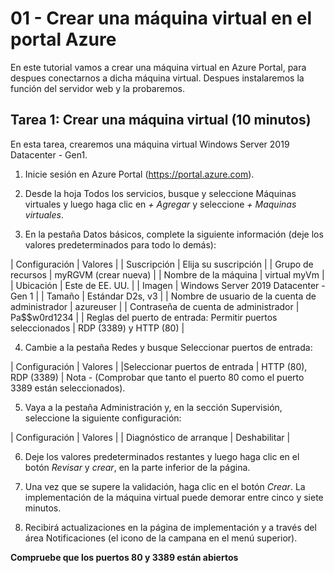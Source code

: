 # 01 - Crear una máquina virtual en el portal Azure

En este tutorial vamos a crear una máquina virtual en Azure Portal, para despues conectarnos a dicha máquina virtual. Despues instalaremos la función del servidor web y la probaremos.

## Tarea 1: Crear una máquina virtual (10 minutos)
En esta tarea, crearemos una máquina virtual Windows Server 2019 Datacenter - Gen1.

1. Inicie sesión en Azure Portal (https://portal.azure.com).

2. Desde la hoja Todos los servicios, busque y seleccione Máquinas virtuales y luego haga clic en *+ Agregar* y seleccione *+ Maquinas virtuales*.

3. En la pestaña Datos básicos, complete la siguiente información (deje los valores predeterminados para todo lo demás):

| Configuración | Valores |
| Suscripción |	Elija su suscripción |
| Grupo de recursos	| myRGVM (crear nueva) |
| Nombre de la máquina | virtual myVm |
| Ubicación | Este de EE. UU. |
| Imagen | Windows Server 2019 Datacenter - Gen 1 |
| Tamaño | Estándar D2s, v3 |
| Nombre de usuario de la cuenta de administrador | azureuser |
| Contraseña de cuenta de administrador | Pa$$w0rd1234 |
| Reglas del puerto de entrada: Permitir puertos seleccionados | RDP (3389) y HTTP (80) |

4. Cambie a la pestaña Redes y busque Seleccionar puertos de entrada:

| Configuración | Valores |
|Seleccionar puertos de entrada | HTTP (80), RDP (3389) |
Nota - (Comprobar que tanto el puerto 80 como el puerto 3389 están seleccionados).

5. Vaya a la pestaña Administración y, en la sección Supervisión, seleccione la siguiente configuración:

| Configuración | Valores |
| Diagnóstico de arranque |	Deshabilitar |

6. Deje los valores predeterminados restantes y luego haga clic en el botón *Revisar* y *crear*, en la parte inferior de la página.

7. Una vez que se supere la validación, haga clic en el botón *Crear*. La implementación de la máquina virtual puede demorar entre cinco y siete minutos.

8. Recibirá actualizaciones en la página de implementación y a través del área Notificaciones (el icono de la campana en el menú superior).

**Compruebe que los puertos 80 y 3389 están abiertos**
